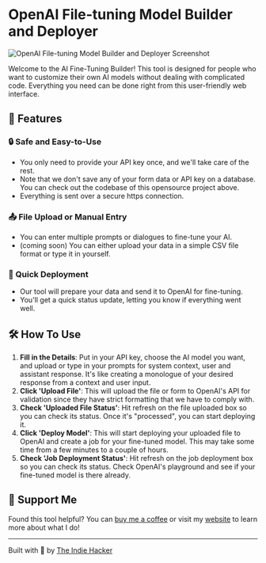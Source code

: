 # OpenAI File-tuning Model Builder and Deployer

![OpenAI File-tuning Model Builder and Deployer Screenshot](https://openai-finetuning-model-creator.vercel.app/screenshot.png)

Welcome to the AI Fine-Tuning Builder! This tool is designed for people who want to customize their own AI models without dealing with complicated code. Everything you need can be done right from this user-friendly web interface.

## 🌟 Features

### 🔒 Safe and Easy-to-Use

- You only need to provide your API key once, and we'll take care of the rest.
- Note that we don't save any of your form data or API key on a database. You can check out the codebase of this opensource project above.
- Everything is sent over a secure https connection.

### 📤 File Upload or Manual Entry

- You can enter multiple prompts or dialogues to fine-tune your AI.
- (coming soon) You can either upload your data in a simple CSV file format or type it in yourself.

### 🚀 Quick Deployment

- Our tool will prepare your data and send it to OpenAI for fine-tuning.
- You'll get a quick status update, letting you know if everything went well.

## 🛠 How To Use

1. **Fill in the Details**: Put in your API key, choose the AI model you want, and upload or type in your prompts for system context, user and assistant response. It's like creating a monologue of your desired response from a context and user input.
2. **Click 'Upload File'**: This will upload the file or form to OpenAI's API for validation since they have strict formatting that we have to comply with.
3. **Check 'Uploaded File Status'**: Hit refresh on the file uploaded box so you can check its status. Once it's "processed", you can start deploying it.
4. **Click 'Deploy Model'**: This will start deploying your uploaded file to OpenAI and create a job for your fine-tuned model. This may take some time from a few minutes to a couple of hours.
5. **Check 'Job Deployment Status'**: Hit refresh on the job deployment box so you can check its status. Check OpenAI's playground and see if your fine-tuned model is there already.

## 🙌 Support Me

Found this tool helpful? You can [buy me a coffee](https://www.buymeacoffee.com/_theindiehacker) or visit my [website](https://theindiehackers.tech) to learn more about what I do!

---

Built with 💩 by [The Indie Hacker](https://theindiehackers.tech)
